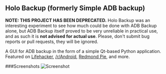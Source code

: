 ## Holo Backup (formerly Simple ADB  backup)

**NOTE: THIS PROJECT HAS BEEN DEPRECATED.** Holo Backup was an interesting experiment to see how much could be done with ADB Backup alone, but ADB Backup itself proved to be very unreliable in practical use, and as such it is **not advised for actual use**. Please, don't submit bug reports or pull requests, they will be ignored.

A GUI for ADB backup in the form of a simple Qt-based Python application. Featured on [Lifehacker](http://lifehacker.com/5976036/simple-adb-backup-backs-up-your-android-phone-from-the-desktop-no-root-required), [/r/Android](https://www.reddit.com/r/Android/comments/16djlm/i_wrote_a_desktop_application_that_makes_backing/), [Redmond Pie](http://www.redmondpie.com/how-to-completely-backup-your-android-device-on-pc-without-root-access/), and more.

###Screenshots
![Screenshot](http://i.imgur.com/OSIXf6X.png)
